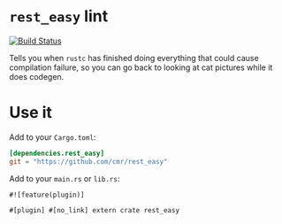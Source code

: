 `rest_easy` lint
================

[![Build Status](https://travis-ci.org/cmr/rest_easy.png?branch=master)](https://travis-ci.org/cmr/rest_easy)

Tells you when `rustc` has finished doing everything that could cause
compilation failure, so you can go back to looking at cat pictures while it
does codegen.

Use it
======

Add to your `Cargo.toml`:
```toml
[dependencies.rest_easy]
git = "https://github.com/cmr/rest_easy"
```

Add to your `main.rs` or `lib.rs`:

```
#![feature(plugin)]

#[plugin] #[no_link] extern crate rest_easy
```
